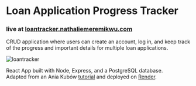 # Loan Application Progress Tracker
### live at [loantracker.nathaliemeremikwu.com](https://loantracker.nathaliemeremikwu.com)
CRUD application where users can create an account, log in, and keep track of the progress and important details for multiple loan applications.

![loantracker](https://user-images.githubusercontent.com/129467877/231030445-8375bdee-53a7-4d60-8aeb-c46bc189e3c6.png)

React App built with Node, Express, and a PostgreSQL database.\
Adapted from an Ania Kubów [tutorial](https://www.youtube.com/watch?v=LYEkguL9PcY) and deployed on [Render](https://render.com/).
